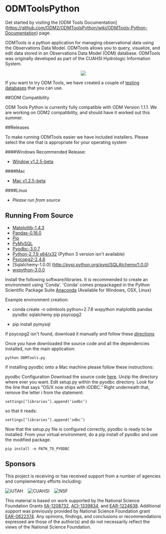 ODMToolsPython
==============

Get started by visiting the [ODM Tools Documentation] (https://github.com/ODM2/ODMToolsPython/wiki/ODMTools-Python-Documentation) page.

ODMTools is a python application for managing observational data using the Observations Data Model. ODMTools allows you to query, visualize, and edit data stored in an Observations Data Model (ODM) database. ODMTools was originally developed as part of the CUAHSI Hydrologic Information System.

<p align="center"><img src="https://github.com/ODM2/ODMToolsPython/raw/master/doc/images/ODMToolsScreenShot.jpg"></p>

If you want to try ODM Tools, we have created a couple of [testing databases](https://github.com/ODM2/ODMToolsPython/tree/master/examples) that you can use.

##ODM Compatibility

ODM Tools Python is currenlty fully compatible with ODM Version 1.1.1. We are working on ODM2 compatibility, and should have it worked out this summer.

##Releases

To make running ODMTools easier we have included installers. Please select the one that is appropriate for your operating system

####Windows
Recommended Release:
+   [Window v1.2.5-beta](https://github.com/ODM2/ODMToolsPython/releases/download/v1.2.5-beta/ODMTools_1.2.5_Beta_Win_Installer.exe)

####Mac
+   [Mac v1.2.5-beta](https://github.com/ODM2/ODMToolsPython/releases/download/v1.2.5-beta/ODMTools_v1.2.5-beta_Mac_installer.pkg.zip)

####Linux
+   *Please run from source*

Running From Source
-------------------

+	[Matplotlib-1.4.3](https://github.com/matplotlib/matplotlib/releases/tag/v1.4.3)
+	[Pandas-0.16.0](https://github.com/pydata/pandas/releases)
+	[Pip](http://docs.python-guide.org/en/latest/starting/install/win.html)
+	[PyMySQL](https://github.com/petehunt/PyMySQL/)
+	[Pyodbc-3.0.7](https://code.google.com/p/pyodbc/downloads/detail?name=pyodbc-3.0.7.win-amd64-py2.7.exe)
+	[Python-2.7.9 x64/x32](http://www.python.org/download/releases/2.7.9/) (Python 3 version isn't available)
+	[Psycopg2-2.4.6](http://initd.org/psycopg/docs/install.html)
+	[Sqlalchemy-1.0.0] (http://pypi.python.org/pypi/SQLAlchemy/1.0.0)
+	[wxpython-3.0.0](http://www.wxpython.org/download.php)

Install the following software/libraries.
It is recommended to create an environment using 'Conda'.
'Conda' comes prepackaged in the Python Scientific Package Suite [Anaconda](http://continuum.io/downloads) (Available for Windows, OSX, Linux)

Example environment creation:

+   conda create -n odmtools python=2.7.8 wxpython matplotlib pandas pyodbc sqlalchemy pip psycopg2

+   pip install pymysql


if psycopg2 isn't found, download it manually and follow these [directions](https://stackoverflow.com/questions/5420789/how-to-install-psycopg2-with-pip-on-python)

Once you have downloaded the source code and all the dependencies installed, run the main application:

    python ODMTools.py

if installing pyodbc onto a Mac machine please follow these instructions:

pyodbc Configuration
Download the source code ​[here](https://code.google.com/p/pyodbc/downloads/detail?name=pyodbc-3.0.7.zip&can=2&q=)​.
Unzip the directory where ever you want.
Edit ​setup.py​ within the pyodbc directory.
Look for the line that says “OS/X now ships with iODBC.” Right underneath that, remove the letter i from the statement:

    settings[‘libraries’].append(‘iodbc’)

so that it reads:

    settings[‘libraries’].append(‘odbc’)

Now that the setup.py file is configured correctly, pyodbc is ready to be installed. From your virtual environment, do a pip install of pyodbc and use the modified package.

    pip install -e PATH_TO_PYODBC


Sponsors
---------
This project is receiving or has received support from a number of agencies and complementary efforts including:

![iUTAH](/doc/images/iutah_eu_horz_sm.png)    ![CUAHSI](/doc/images/cuahsi_logo_sm.gif)    ![NSF](/doc/images/nsf.gif)

This material is based on work supported by the National Science Foundation Grants [IIA-1208732](http://www.nsf.gov/awardsearch/showAward?AWD_ID=1208732), [ACI-1339834](http://www.nsf.gov/awardsearch/showAward?AWD_ID=1339834), and [EAR-1224638](http://www.nsf.gov/awardsearch/showAward?AWD_ID=1224638).  Additional support was previously provided by National Science Foundation grant [EAR-0622374](http://www.nsf.gov/awardsearch/showAward?AWD_ID=0622374).  Any opinions, findings, and conclusions or recommendations expressed are those of the author(s) and do not necessarily reflect the views of the National Science Foundation.
